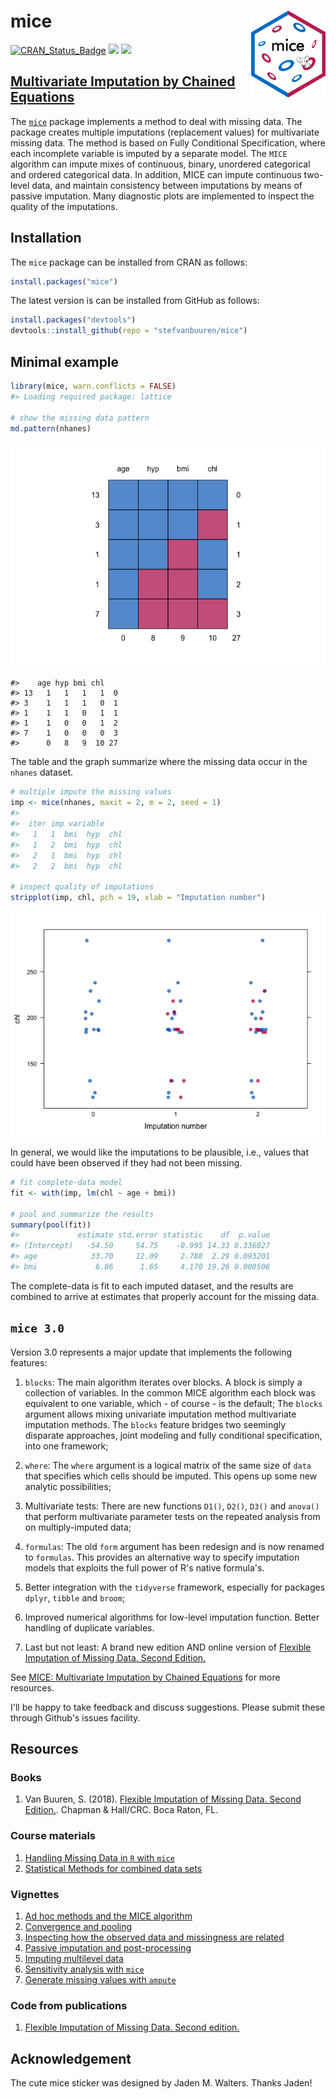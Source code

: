 <!-- README.md is generated from README.Rmd. Please edit that file -->
mice <a href='https://stefvanbuuren.name/mice/'><img src='MICE_sticker_SMALL.png' align="right" height="139" /></a>
===================================================================================================================

[![CRAN\_Status\_Badge](http://www.r-pkg.org/badges/version/mice)](https://cran.r-project.org/package=mice) [![](http://cranlogs.r-pkg.org/badges/mice)](https://cran.r-project.org/package=mice) [![](https://img.shields.io/badge/github%20version-3.4.3-orange.svg)](https://github.com/stefvanbuuren/mice)

[Multivariate Imputation by Chained Equations](http://stefvanbuuren.github.io/mice/)
------------------------------------------------------------------------------------

The [`mice`](https://cran.r-project.org/package=mice) package implements a method to deal with missing data. The package creates multiple imputations (replacement values) for multivariate missing data. The method is based on Fully Conditional Specification, where each incomplete variable is imputed by a separate model. The `MICE` algorithm can impute mixes of continuous, binary, unordered categorical and ordered categorical data. In addition, MICE can impute continuous two-level data, and maintain consistency between imputations by means of passive imputation. Many diagnostic plots are implemented to inspect the quality of the imputations.

Installation
------------

The `mice` package can be installed from CRAN as follows:

``` r
install.packages("mice")
```

The latest version is can be installed from GitHub as follows:

``` r
install.packages("devtools")
devtools::install_github(repo = "stefvanbuuren/mice")
```

Minimal example
---------------

``` r
library(mice, warn.conflicts = FALSE)
#> Loading required package: lattice

# show the missing data pattern
md.pattern(nhanes)
```

![Missing data pattern of `nhanes` data. Blue is observed, red is missing.](README-pattern-1.png)

    #>    age hyp bmi chl   
    #> 13   1   1   1   1  0
    #> 3    1   1   1   0  1
    #> 1    1   1   0   1  1
    #> 1    1   0   0   1  2
    #> 7    1   0   0   0  3
    #>      0   8   9  10 27

The table and the graph summarize where the missing data occur in the `nhanes` dataset.

``` r
# multiple impute the missing values
imp <- mice(nhanes, maxit = 2, m = 2, seed = 1)
#> 
#>  iter imp variable
#>   1   1  bmi  hyp  chl
#>   1   2  bmi  hyp  chl
#>   2   1  bmi  hyp  chl
#>   2   2  bmi  hyp  chl

# inspect quality of imputations
stripplot(imp, chl, pch = 19, xlab = "Imputation number")
```

![Distribution of `chl` per imputed data set.](README-stripplot-1.png)

In general, we would like the imputations to be plausible, i.e., values that could have been observed if they had not been missing.

``` r
# fit complete-data model
fit <- with(imp, lm(chl ~ age + bmi))

# pool and summarize the results
summary(pool(fit))
#>             estimate std.error statistic    df  p.value
#> (Intercept)   -54.50     54.75    -0.995 14.33 0.336027
#> age            33.70     12.09     2.788  2.29 0.093201
#> bmi             6.86      1.65     4.170 19.26 0.000506
```

The complete-data is fit to each imputed dataset, and the results are combined to arrive at estimates that properly account for the missing data.

`mice 3.0`
----------

Version 3.0 represents a major update that implements the following features:

1.  `blocks`: The main algorithm iterates over blocks. A block is simply a collection of variables. In the common MICE algorithm each block was equivalent to one variable, which - of course - is the default; The `blocks` argument allows mixing univariate imputation method multivariate imputation methods. The `blocks` feature bridges two seemingly disparate approaches, joint modeling and fully conditional specification, into one framework;

2.  `where`: The `where` argument is a logical matrix of the same size of `data` that specifies which cells should be imputed. This opens up some new analytic possibilities;

3.  Multivariate tests: There are new functions `D1()`, `D2()`, `D3()` and `anova()` that perform multivariate parameter tests on the repeated analysis from on multiply-imputed data;

4.  `formulas`: The old `form` argument has been redesign and is now renamed to `formulas`. This provides an alternative way to specify imputation models that exploits the full power of R's native formula's.

5.  Better integration with the `tidyverse` framework, especially for packages `dplyr`, `tibble` and `broom`;

6.  Improved numerical algorithms for low-level imputation function. Better handling of duplicate variables.

7.  Last but not least: A brand new edition AND online version of [Flexible Imputation of Missing Data. Second Edition.](https://stefvanbuuren.name/fimd/)

See [MICE: Multivariate Imputation by Chained Equations](http://stefvanbuuren.github.io/mice/) for more resources.

I'll be happy to take feedback and discuss suggestions. Please submit these through Github's issues facility.

Resources
---------

### Books

1.  Van Buuren, S. (2018). [Flexible Imputation of Missing Data. Second Edition.](https://stefvanbuuren.name/fimd/). Chapman & Hall/CRC. Boca Raton, FL.

### Course materials

1.  [Handling Missing Data in `R` with `mice`](https://stefvanbuuren.github.io/Winnipeg/)
2.  [Statistical Methods for combined data sets](https://stefvanbuuren.github.io/RECAPworkshop/)

### Vignettes

1.  [Ad hoc methods and the MICE algorithm](https://gerkovink.github.io/miceVignettes/Ad_hoc_and_mice/Ad_hoc_methods.html)
2.  [Convergence and pooling](https://gerkovink.github.io/miceVignettes/Convergence_pooling/Convergence_and_pooling.html)
3.  [Inspecting how the observed data and missingness are related](https://gerkovink.github.io/miceVignettes/Missingness_inspection/Missingness_inspection.html)
4.  [Passive imputation and post-processing](https://gerkovink.github.io/miceVignettes/Passive_Post_processing/Passive_imputation_post_processing.html)
5.  [Imputing multilevel data](https://gerkovink.github.io/miceVignettes/Multi_level/Multi_level_data.html)
6.  [Sensitivity analysis with `mice`](https://gerkovink.github.io/miceVignettes/Sensitivity_analysis/Sensitivity_analysis.html)
7.  [Generate missing values with `ampute`](https://rianneschouten.github.io/mice_ampute/vignette/ampute.html)

### Code from publications

1.  [Flexible Imputation of Missing Data. Second edition.](https://github.com/stefvanbuuren/FIMD/tree/master/R)

Acknowledgement
---------------

The cute mice sticker was designed by Jaden M. Walters. Thanks Jaden!
